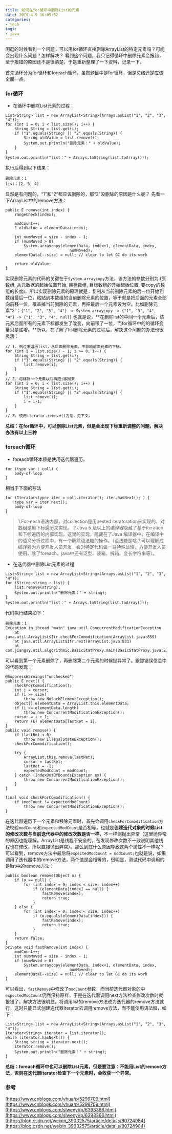 ```yaml
---
title: 如何在for循环中删除List的元素
date: 2019-4-9 16:09:32
categories:
- tech
tags:
- java
---
```


闲逛的时候看到一个问题：可以用for循环直接删除ArrayList的特定元素吗？可能会出现什么问题？怎样解决？
看到这个问题，我只记得循环中删除元素会报错，至于报错的原因还不是很清楚，于是重新整理了一下资料，记录一下。

<!-- more -->

首先循环分为for循环和foreach循环，虽然题目中是for循环，但是总结还是应该全面一点。
### for循环
+ 在循环中删除List元素的过程：
```
List<String> list = new ArrayList<String>(Arrays.asList("1", "2", "3", "4"));
for (int i = 0; i < list.size(); i++) {
    String String = list.get(i);
    if ("1".equals(String) || "2".equals(String)) {
        String oldValue = list.remove(i);
        System.out.println("删除元素：" + oldValue);
    }
}
System.out.println("list：" + Arrays.toString(list.toArray()));
```
执行后得到以下结果：
```
删除元素：1
list：[2, 3, 4]
```
显然是有问题的，“1”和“2”都应该删除的，那“2”没删除的原因是什么呢？
先看一下ArrayList中的remove方法：
```
public E remove(int index) {
    rangeCheck(index);

    modCount++;
    E oldValue = elementData(index);

    int numMoved = size - index - 1;
    if (numMoved > 0)
        System.arraycopy(elementData, index+1, elementData, index,
                            numMoved);
    elementData[--size] = null; // clear to let GC do its work

    return oldValue;
}
```
实现删除元素的代码的关键在于`System.arraycopy`方法，该方法的参数分别为:(原数组, 从元数据的起始位置开始, 目标数组, 目标数组的开始起始位置, 要copy的数组的长度)，所以实现删除元素的原理就是：复制从当前删除元素的后一位开始到数组最后一位，粘贴到本数组的当前删除元素的位置，等于就是把后面的元素全部向前移一位，覆盖掉当前删除的元素，再把最后一个元素设为空。比如删除元素“2”：`{"1", "2", "3", "4"} -> System.arraycopy -> {"1", "3", "4", "4"} -> {"1", "3", "4", null}`
也就是说，**在删除list的中间一个元素后，该元素后面所有的元素下标都发生了改变，向前移了一位，而for循环中的的循环变量只是递增。**所以，在了解了list删除元素的过程后，解决这个问题的办法也很灵活：
```
// 1. 倒过来遍历list，从后面删除元素，不影响前面元素的下标。
for (int i = list.size() - 1; i >= 0; i--) {
    String String = list.get(i);
    if ("1".equals(String) || "2".equals(String)) {
        list.remove(i);
    }
}
// 2. 每移除一个元素以后再把i移回来
for (int i = 0; i < list.size(); i++) {
    String String = list.get(i);
    if ("1".equals(String) || "2".equals(String)) {
        list.remove(i);
        i = i-1;  
    }
}
// 3. 使用iterator.remove()方法，见下文。
```
**总结：在for循环中，可以删除List元素，但是会出现下标重新调整的问题，解决办法有以上三种**

### foreach循环
+ foreach循环本质是使用迭代器遍历。
```
for (type var : coll) {
    body-of-loop
}
```
相当于下面的写法
```
for (Iterator<type> iter = coll.iterator(); iter.hasNext(); ) {
    type var = iter.next();
    body-of-loop
}
```
> 1.For-each语法内部，对collection是用nested iteratoration来实现的，对数组是用下标遍历来实现。
> 2.Java 5 及以上的编译器隐藏了基于iteration和下标遍历的内部实现。这里的实现，隐藏在了Java 编译器中，在编译中的语义分析过程中，有一个解除语法糖的操作。（语法糖是啥？可以理解成编译器为方便开发人员开发，会对特定代码做一些特殊处理，方便开发人员使用，除了foreach，java中还有泛型、装箱、拆箱、变长字符串等）。

+ 在迭代器中删除List元素的过程
```
List<String> list = new ArrayList<String>(Arrays.asList("1", "2", "3", "4"));
for (String string : list) {
    list.remove(string);
    System.out.println("删除元素：" + string);
}
System.out.println("list：" + Arrays.toString(list.toArray()));
```
代码执行结果如下：
```
删除元素：1
Exception in thread "main" java.util.ConcurrentModificationException
	at java.util.ArrayList$Itr.checkForComodification(ArrayList.java:859)
	at java.util.ArrayList$Itr.next(ArrayList.java:831)
	at com.jiangsy.util.algorithmic.BasicStatProxy.main(BasicStatProxy.java:21)
```
可以看到第一个元素删除了，再删除第二个元素的时候抛异常了。跟踪错误信息中的代码发现：  
```
@SuppressWarnings("unchecked")
public E next() {
    checkForComodification();
    int i = cursor;
    if (i >= size)
        throw new NoSuchElementException();
    Object[] elementData = ArrayList.this.elementData;
    if (i >= elementData.length)
        throw new ConcurrentModificationException();
    cursor = i + 1;
    return (E) elementData[lastRet = i];
}
public void remove() {
    if (lastRet < 0)
        throw new IllegalStateException();
    checkForComodification();

    try {
        ArrayList.this.remove(lastRet);
        cursor = lastRet;
        lastRet = -1;
        expectedModCount = modCount;
    } catch (IndexOutOfBoundsException ex) {
        throw new ConcurrentModificationException();
    }
}

final void checkForComodification() {
    if (modCount != expectedModCount)
        throw new ConcurrentModificationException();
}
```
在迭代器遍历下一个元素和移除元素时，首先会调用`checkForComodification`方法校验`modCount`和`expectedModCount`是否相等，也就是**创建迭代对象的时候List的修改次数与当前迭代器中的修改次数是否一样**，不一样则抛出异常（这里抛异常的原因也能理解，ArrayList是线程不安全的，在发现修改次数不一致说明其他线程也在修改，所以直接抛出异常）。那么到底什么原因导致这两个属性不一样呢？可以看到，remove方法中最后将`expectedModCount = modCount;`也就是说，如果调用了迭代器中的remove方法，两个值是会相等的，很明显，测试代码中调用的是list中的remove方法：  
```
public boolean remove(Object o) {
    if (o == null) {
        for (int index = 0; index < size; index++)
            if (elementData[index] == null) {
                fastRemove(index);
                return true;
            }
    } else {
        for (int index = 0; index < size; index++)
            if (o.equals(elementData[index])) {
                fastRemove(index);
                return true;
            }
    }
    return false;
}
private void fastRemove(int index) {
    modCount++;
    int numMoved = size - index - 1;
    if (numMoved > 0)
        System.arraycopy(elementData, index+1, elementData, index,
                            numMoved);
    elementData[--size] = null; // clear to let GC do its work
}
```
可以看出，`fastRemove`中修改了`modCount`参数，而当前迭代器对象的中`expectedModCount`仍然保持原样，于是在迭代器调用next方法检查修改次数时就报错了。解决方法很明显，将调用list的remove方法改为迭代器的remove方法就行，这时只能显式创建迭代器Iterator去调用remove方法，而不能使用语法糖，如下：  
```
List<String> list = new ArrayList<String>(Arrays.asList("1", "2", "3", "4"));
Iterator<String> iterator = list.iterator();
while (iterator.hasNext()) {
    String string = iterator.next();
    iterator.remove();
    System.out.println("删除元素：" + string);
}
```
**总结：foreach循环中也可以删除List元素，但是要注意：不能用List的remove方法，否则在迭代器Iterator检查下一个元素时，会收获一个异常。**

### 参考
[https://www.cnblogs.com/vhua/p/5299709.html](https://www.cnblogs.com/vhua/p/5299709.html)
[https://www.cnblogs.com/slwenyi/p/6393366.html](https://www.cnblogs.com/slwenyi/p/6393366.html)
[https://blog.csdn.net/weixin_39032575/article/details/80724984](https://blog.csdn.net/weixin_39032575/article/details/80724984)